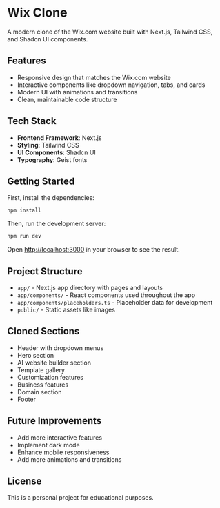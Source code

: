 # Wix Clone

A modern clone of the Wix.com website built with Next.js, Tailwind CSS, and Shadcn UI components.

## Features

- Responsive design that matches the Wix.com website
- Interactive components like dropdown navigation, tabs, and cards
- Modern UI with animations and transitions
- Clean, maintainable code structure

## Tech Stack

- **Frontend Framework**: Next.js
- **Styling**: Tailwind CSS
- **UI Components**: Shadcn UI
- **Typography**: Geist fonts

## Getting Started

First, install the dependencies:

```bash
npm install
```

Then, run the development server:

```bash
npm run dev
```

Open [http://localhost:3000](http://localhost:3000) in your browser to see the result.

## Project Structure

- `app/` - Next.js app directory with pages and layouts
- `app/components/` - React components used throughout the app
- `app/components/placeholders.ts` - Placeholder data for development
- `public/` - Static assets like images

## Cloned Sections

- Header with dropdown menus
- Hero section
- AI website builder section
- Template gallery
- Customization features
- Business features
- Domain section
- Footer

## Future Improvements

- Add more interactive features
- Implement dark mode
- Enhance mobile responsiveness
- Add more animations and transitions

## License

This is a personal project for educational purposes.
